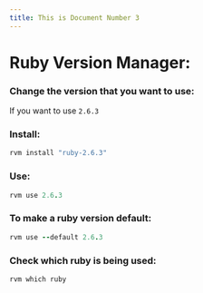 ```yaml
---
title: This is Document Number 3
---
```


# Ruby Version Manager:

### Change the version that you want to use:
If you want to use `2.6.3`

### Install:
```ruby
rvm install "ruby-2.6.3"
```

### Use:
```ruby
rvm use 2.6.3
```

### To make a ruby version default:
```ruby
rvm use --default 2.6.3
```

### Check which ruby is being used:
```ruby
rvm which ruby
```
